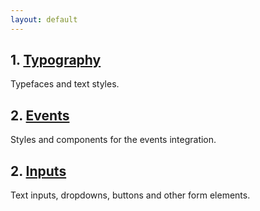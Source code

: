 ```yaml
---
layout: default
---
```


## 1. [Typography]({{site.baseurl}}/typography)

Typefaces and text styles.

## 2. [Events]({{site.baseurl}}/events)

Styles and components for the events integration.

## 2. [Inputs]({{site.baseurl}}/inputs)

Text inputs, dropdowns, buttons and other form elements.
